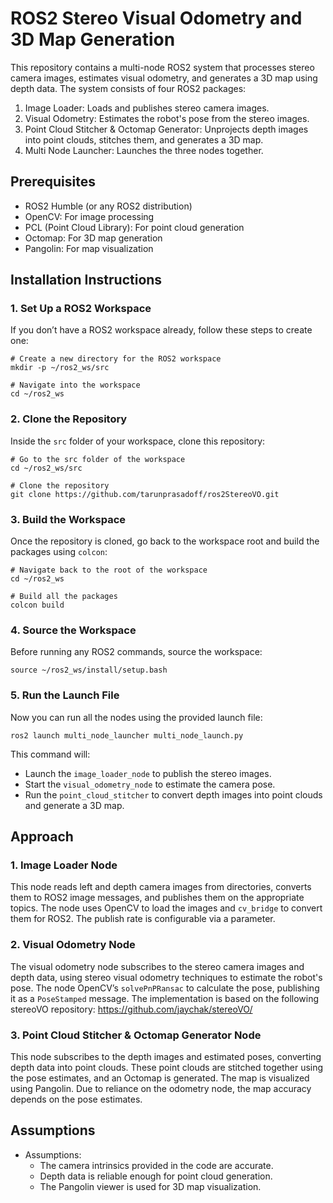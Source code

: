 
# ROS2 Stereo Visual Odometry and 3D Map Generation

This repository contains a multi-node ROS2 system that processes stereo camera images, estimates visual odometry, and generates a 3D map using depth data. The system consists of four ROS2 packages:
1. Image Loader: Loads and publishes stereo camera images.
2. Visual Odometry: Estimates the robot's pose from the stereo images.
3. Point Cloud Stitcher & Octomap Generator: Unprojects depth images into point clouds, stitches them, and generates a 3D map.
4. Multi Node Launcher: Launches the three nodes together.

## Prerequisites
- ROS2 Humble (or any ROS2 distribution)
- OpenCV: For image processing
- PCL (Point Cloud Library): For point cloud generation
- Octomap: For 3D map generation
- Pangolin: For map visualization

## Installation Instructions

### 1. Set Up a ROS2 Workspace
If you don’t have a ROS2 workspace already, follow these steps to create one:

```
# Create a new directory for the ROS2 workspace
mkdir -p ~/ros2_ws/src

# Navigate into the workspace
cd ~/ros2_ws
```

### 2. Clone the Repository

Inside the `src` folder of your workspace, clone this repository:

```
# Go to the src folder of the workspace
cd ~/ros2_ws/src

# Clone the repository
git clone https://github.com/tarunprasadoff/ros2StereoVO.git
```

### 3. Build the Workspace

Once the repository is cloned, go back to the workspace root and build the packages using `colcon`:

```
# Navigate back to the root of the workspace
cd ~/ros2_ws

# Build all the packages
colcon build
```

### 4. Source the Workspace

Before running any ROS2 commands, source the workspace:

```
source ~/ros2_ws/install/setup.bash
```

### 5. Run the Launch File

Now you can run all the nodes using the provided launch file:

```
ros2 launch multi_node_launcher multi_node_launch.py
```

This command will:
- Launch the `image_loader_node` to publish the stereo images.
- Start the `visual_odometry_node` to estimate the camera pose.
- Run the `point_cloud_stitcher` to convert depth images into point clouds and generate a 3D map.

## Approach

### 1. Image Loader Node
This node reads left and depth camera images from directories, converts them to ROS2 image messages, and publishes them on the appropriate topics. The node uses OpenCV to load the images and `cv_bridge` to convert them for ROS2. The publish rate is configurable via a parameter.

### 2. Visual Odometry Node
The visual odometry node subscribes to the stereo camera images and depth data, using stereo visual odometry techniques to estimate the robot's pose. The node OpenCV’s `solvePnPRansac` to calculate the pose, publishing it as a `PoseStamped` message. The implementation is based on the following stereoVO repository: https://github.com/jaychak/stereoVO/

### 3. Point Cloud Stitcher & Octomap Generator Node
This node subscribes to the depth images and estimated poses, converting depth data into point clouds. These point clouds are stitched together using the pose estimates, and an Octomap is generated. The map is visualized using Pangolin. Due to reliance on the odometry node, the map accuracy depends on the pose estimates.

## Assumptions

- Assumptions:
    - The camera intrinsics provided in the code are accurate.
    - Depth data is reliable enough for point cloud generation.
    - The Pangolin viewer is used for 3D map visualization.
